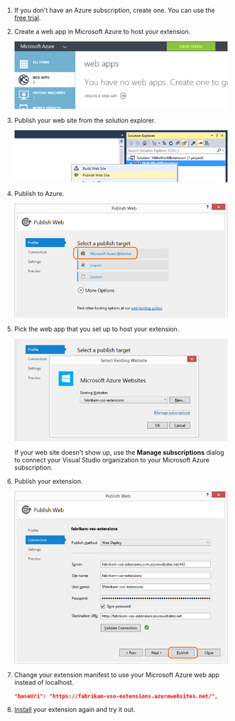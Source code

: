 1. If you don't have an Azure subscription, create one.
You can use the [free trial](https://azure.microsoft.com/pricing/free-trial/).

1. Create a web app in Microsoft Azure to host your extension.

	![Microsoft Azure portal, create a web app](../../media-procedures/publish-azure/create-web-app.png)

1. Publish your web site from the solution explorer.

	![Solution explorer, project context menu, publish web site](../../media-procedures/publish-azure/publish-web-site.png)

1. Publish to Azure.

	![Publish web dialog box](../../media-procedures/publish-azure/publish-web.png)

1. Pick the web app that you set up to host your extension.

	![Select existing web site dialog box with the web site selected](../../media-procedures/publish-azure/select-website.png)

	If your web site doesn't show up, use the **Manage subscriptions** dialog to connect your Visual Studio organization to your Microsoft Azure subscription.

1. Publish your extension.

	![Publish button on the Publish web dialog box](../../media-procedures/publish-azure/publish.png)

1. Change your extension manifest to use your Microsoft Azure web app instead of localhost.

	```json
    "baseUri": "https://fabrikam-vso-extensions.azurewebsites.net/",
	```

1. [Install](../../get-started/visual-studio.md#install) your extension again and try it out.